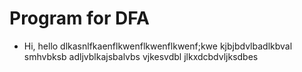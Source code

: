 # Program for DFA
-	Hi, hello
dlkasnlfkaenflkwenflkwenflkwenf;kwe
kjbjbdvlbadlkbval
smhvbksb
adljvblkajsbalvbs vjkesvdbl
jlkxdcbdvljksdbes

